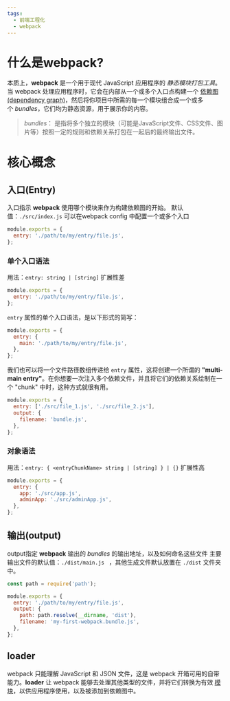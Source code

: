 ```yaml
---
tags:
  - 前端工程化
  - webpack
---
```


# 什么是webpack?
本质上，**webpack** 是一个用于现代 JavaScript 应用程序的 _静态模块打包工具_。当 webpack 处理应用程序时，它会在内部从一个或多个入口点构建一个 [依赖图(dependency graph)](https://www.webpackjs.com/concepts/dependency-graph/)，然后将你项目中所需的每一个模块组合成一个或多个 _bundles_，它们均为静态资源，用于展示你的内容。
>_bundles_： 是指将多个独立的模块（可能是JavaScript文件、CSS文件、图片等）按照一定的规则和依赖关系打包在一起后的最终输出文件。
# 核心概念
## 入口(Entry)
入口指示 **webpack** 使用哪个模块来作为构建依赖图的开始。
默认值：`./src/index.js` 可以在webpack config 中配置一个或多个入口
```js
module.exports = {
  entry: './path/to/my/entry/file.js',
};
```
### 单个入口语法
用法：`entry: string | [string]`
扩展性差
```javascript
module.exports = {
  entry: './path/to/my/entry/file.js',
};
```
`entry` 属性的单个入口语法，是以下形式的简写：
```javascript
module.exports = {
  entry: {
    main: './path/to/my/entry/file.js',
  },
};
```
我们也可以将一个文件路径数组传递给 `entry` 属性，这将创建一个所谓的 **"multi-main entry"**。在你想要一次注入多个依赖文件，并且将它们的依赖关系绘制在一个 "chunk" 中时，这种方式就很有用。
```javascript
module.exports = {
  entry: ['./src/file_1.js', './src/file_2.js'],
  output: {
    filename: 'bundle.js',
  },
};
```
### 对象语法
用法：`entry: { <entryChunkName> string | [string] } | {}`
扩展性高
```javascript
module.exports = {
  entry: {
    app: './src/app.js',
    adminApp: './src/adminApp.js',
  },
};
```


## 输出(output)
output指定 **webpack** 输出的 _bundles_ 的输出地址，以及如何命名这些文件
主要输出文件的默认值：`./dist/main.js `  ，其他生成文件默认放置在 `./dist` 文件夹中。
```javascript
const path = require('path');

module.exports = {
  entry: './path/to/my/entry/file.js',
  output: {
    path: path.resolve(__dirname, 'dist'),
    filename: 'my-first-webpack.bundle.js',
  },
};
```
## loader
webpack 只能理解 JavaScript 和 JSON 文件，这是 webpack 开箱可用的自带能力。**loader** 让 webpack 能够去处理其他类型的文件，并将它们转换为有效 [模块](https://www.webpackjs.com/concepts/modules)，以供应用程序使用，以及被添加到依赖图中。
